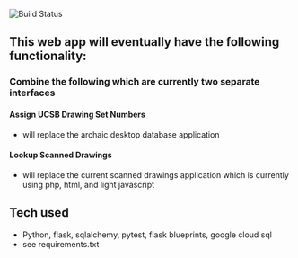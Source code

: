 ![Build Status](https://circleci.com/gh/pdbartsch/assign_draw_num.png?circle-token=:circle-token)

## This web app will eventually have the following functionality:

### Combine the following which are currently two separate interfaces

#### Assign UCSB Drawing Set Numbers

- will replace the archaic desktop database application

#### Lookup Scanned Drawings

- will replace the current scanned drawings application which is currently using php, html, and light javascript

## Tech used

- Python, flask, sqlalchemy, pytest, flask blueprints, google cloud sql
- see requirements.txt
